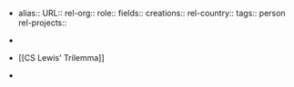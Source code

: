 - alias::
  URL::
  rel-org::
  role::
  fields::
  creations::
  rel-country::
  tags:: person
  rel-projects::

-
- [[CS Lewis' Trilemma]]
-
